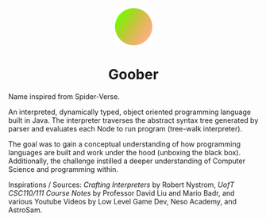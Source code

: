 <div align="center">
  <img src="https://github.com/merrickliu888/Goober/blob/main/Goober%20Icon.png" alt="goober-icon" width="75">  
  <h1>Goober</h1>
</div>

Name inspired from Spider-Verse.

An interpreted, dynamically typed, object oriented programming language built in Java. The interpreter traverses the abstract syntax tree generated by parser and evaluates each Node to run program (tree-walk interpreter). 

The goal was to gain a conceptual understanding of how programming languages are built and work under the hood (unboxing the black box). Additionally, the challenge instilled a deeper understanding of Computer Science and programming within.

Inspirations / Sources: *Crafting Interpreters* by Robert Nystrom, *UofT CSC110/111 Course Notes* by Professor David Liu and Mario Badr, and various Youtube Videos by Low Level Game Dev, Neso Academy, and AstroSam.
